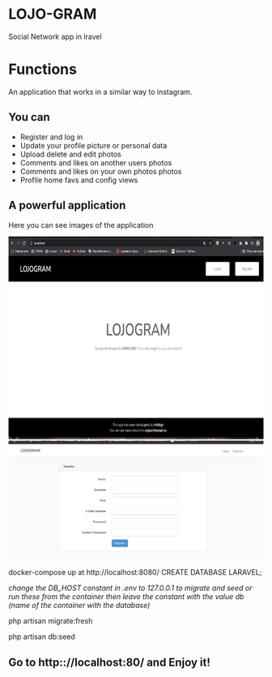 # LOJO-GRAM
Social Network app in lravel

# Functions

An application that works in a similar way to instagram.
<h2>You can</h2>
<ul>
  <li>Register and log in</li>
  <li>Update your profile picture or personal data</li>
  <li>Upload delete and edit photos</li>
  <li>Comments and likes on another users photos</li>
  <li>Comments and likes on your own photos photos</li>
  <li>Profile home favs and config views</li>
</ul>
<h2>A powerful application</h2>
<p>Here you can see images of the application</p>
<img src="img/unregister.png" alt="unregister view" width="600" height="400">
<img src="img/register.png" alt="register of a new user">


docker-compose up
at http://localhost:8080/ CREATE DATABASE LARAVEL;

<i>change the DB_HOST constant in .env to 127.0.0.1 to migrate and seed</i>
<i>or run these from the container</i>
<i>then leave the constant with the value db (name of the container with the database)</i>

php artisan migrate:fresh

php artisan db:seed


<h2>Go to http:://localhost:80/ and Enjoy it!</h2>
